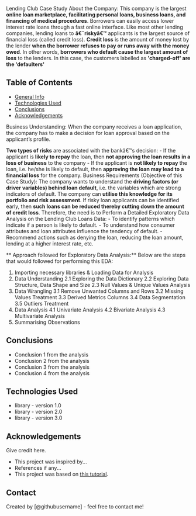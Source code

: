  Lending Club Case Study
	About the Company: This company is the largest **online loan marketplace, facilitating personal loans, business loans, and financing of medical procedures**. Borrowers can easily access lower interest rate loans through a fast online interface. Like most other lending companies, lending loans to **â€˜riskyâ€™** applicants is the largest source of financial loss (called credit loss). **Credit loss** is the amount of money lost by the lender **when the borrower refuses to pay or runs away with the money owed**. In other words, **borrowers who default cause the largest amount of loss** to the lenders. In this case, the customers labelled as **'charged-off' are the 'defaulters'**


## Table of Contents
* [General Info](#general-information)
* [Technologies Used](#technologies-used)
* [Conclusions](#conclusions)
* [Acknowledgements](#acknowledgements)

<!-- You can include any other section that is pertinent to your problem -->

Business Understanding: When the company receives a loan application, the company has to make a decision for loan approval based on the applicant’s profile.

**Two types of risks** are associated with the bankâ€™s decision: - If the applicant is **likely to repay** the loan, then **not approving the loan results in a loss of business** to the company - If the applicant is **not likely to repay** the loan, i.e. he/she is likely to default, then **approving the loan may lead to a financial loss** for the company.
Business Requirements (Objective of this Case Study): The company wants to understand the **driving factors (or driver variables) behind loan default**, i.e. the variables which are strong indicators of default. The company can **utilise this knowledge for its portfolio and risk assessment**. If risky loan applicants can be identified early, then **such loans can be reduced thereby cutting down the amount of credit loss**. Therefore, the need is to Perform a Detailed Exploratory Data Analysis on the Lending Club Loans Data: - To identify patterns which indicate if a person is likely to default. - To understand how consumer attributes and loan attributes influence the tendency of default. - Recommend actions such as denying the loan, reducing the loan amount, lending at a higher interest rate, etc.

** Approach followed for Exploratory Data Analysis:**
 Below are the steps that would followed for performing this EDA:

1. Importing necessary libraries & Loading Data for Analysis
2. Data Understanding
	2.1   Exploring the Data Dictionary
	2.2   Exploring Data Structure, Data Shape and Size
	2.3   Null Values & Unique Values Analysis
3. Data Wrangling
	3.1   Remove Unwanted Columns and Rows
	3.2   Missing Values Treatment
	3.3   Derived Metrics Columns
	3.4   Data Segmentation
	3.5   Outliers Treatment
4. Data Analysis
	4.1   Univariate Analysis
	4.2   Bivariate Analysis
	4.3   Multivariate Analysis
5. Summarising Observations


<!-- You don't have to answer all the questions - just the ones relevant to your project. -->

## Conclusions
- Conclusion 1 from the analysis
- Conclusion 2 from the analysis
- Conclusion 3 from the analysis
- Conclusion 4 from the analysis

<!-- You don't have to answer all the questions - just the ones relevant to your project. -->


## Technologies Used
- library - version 1.0
- library - version 2.0
- library - version 3.0

<!-- As the libraries versions keep on changing, it is recommended to mention the version of library used in this project -->

## Acknowledgements
Give credit here.
- This project was inspired by...
- References if any...
- This project was based on [this tutorial](https://www.example.com).


## Contact
Created by [@githubusername] - feel free to contact me!


<!-- Optional -->
<!-- ## License -->
<!-- This project is open source and available under the [... License](). -->

<!-- You don't have to include all sections - just the one's relevant to your project -->
